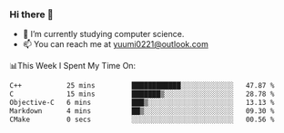 ### Hi there 👋

- 📕 I’m currently studying computer science.
- 📫 You can reach me at yuumi0221@outlook.com


📊This Week I Spent My Time On:
<!--START_SECTION:waka-->

```txt
C++           25 mins         ████████████░░░░░░░░░░░░░   47.87 %
C             15 mins         ███████▒░░░░░░░░░░░░░░░░░   28.78 %
Objective-C   6 mins          ███▒░░░░░░░░░░░░░░░░░░░░░   13.13 %
Markdown      4 mins          ██▒░░░░░░░░░░░░░░░░░░░░░░   09.30 %
CMake         0 secs          ░░░░░░░░░░░░░░░░░░░░░░░░░   00.56 %
```

<!--END_SECTION:waka-->

<!--
**Yuumi0221/Yuumi0221** is a ✨ _special_ ✨ repository because its `README.md` (this file) appears on your GitHub profile.

Here are some ideas to get you started:

- 🔭 I’m currently working on ...
- 🌱 I’m currently learning ...
- 👯 I’m looking to collaborate on ...
- 🤔 I’m looking for help with ...
- 💬 Ask me about ...
- 📫 How to reach me: ...
- 😄 Pronouns: ...
- ⚡ Fun fact: ...
-->
